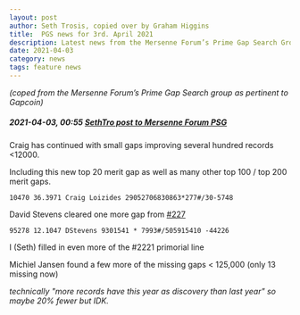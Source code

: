 ```yaml
---
layout: post
author: Seth Trosis, copied over by Graham Higgins
title:  PGS news for 3rd. April 2021 
description: Latest news from the Mersenne Forum’s Prime Gap Search Group
date: 2021-04-03
category: news
tags: feature news
---
```


*(coped from the Mersenne Forum’s Prime Gap Search group as pertinent to Gapcoin)*

##### 2021-04-03, 00:55 [SethTro post to Mersenne Forum PSG](https://www.mersenneforum.org/showpost.php?p=575039&postcount=236)

Craig has continued with small gaps improving several hundred records <12000. 

Including this new top 20 merit gap as well as many other top 100 / top 200 merit gaps.

```10470 36.3971 Craig Loizides 29052706830863*277#/30-5748```

David Stevens cleared one more gap from [#227](https://www.mersenneforum.org/showpost.php?p=571747&postcount=227)

```95278 12.1047 DStevens 9301541 * 7993#/505915410 -44226```

I (Seth) filled in even more of the #2221 primorial line

Michiel Jansen found a few more of the missing gaps < 125,000 (only 13 missing now)


*technically "more records have this year as discovery than last year" so maybe 20% fewer but IDK.*
